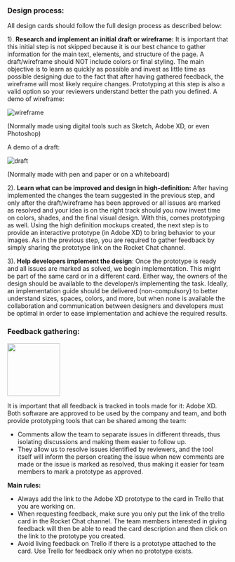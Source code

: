 ### Design process:

All design cards should follow the full design process as described below:

1). **Research and implement an initial draft or wireframe:** It is important that this initial step is not skipped because it is our best chance to gather information for the main text, elements, and structure of the page. A draft/wireframe should NOT include colors or final styling. The main objective is to learn as quickly as possible and invest as little time as possible designing due to the fact that after having gathered feedback, the wireframe will most likely require changes. Prototyping at this step is also a valid option so your reviewers understand better the path you defined.
A demo of wireframe:

![wireframe](https://careerfoundry.com/en/blog/uploads/versions/samuel-student-wireframe---x----972-715x---.png)

(Normally made using digital tools such as Sketch, Adobe XD, or even Photoshop)

A demo of a draft:

![draft](http://clevrrrr.com/wp-content/uploads/2014/06/sketch.jpg)

(Normally made with pen and paper or on a whiteboard)

2). **Learn what can be improved and design in high-definition:** After having implemented the changes the team suggested in the previous step, and only after the draft/wireframe has been approved or all issues are marked as resolved and your idea is on the right track should you now invest time on colors, shades, and the final visual design. With this, comes prototyping as well. Using the high definition mockups created, the next step is to provide an interactive prototype (in Adobe XD) to bring behavior to your images. As in the previous step, you are required to gather feedback by simply sharing the prototype link on the Rocket Chat channel.

3). **Help developers implement the design**: Once the prototype is ready and all issues are marked as solved, we begin implementation. This might be part of the same card or in a different card. Either way, the owners of the design should be available to the developer/s implementing the task. Ideally, an implementation guide should be delivered (non-compulsory) to better understand sizes, spaces, colors, and more, but when none is available the collaboration and communication between designers and developers must be optimal in order to ease implementation and achieve the required results.

### Feedback gathering:


<img src='https://mobilelabtutorials.files.wordpress.com/2017/02/adobe-xd-logo.png' height='120px'>


It is important that all feedback is tracked in tools made for it: Adobe XD. 
Both software are approved to be used by the company and team, and both provide prototyping tools that can be shared among the team:
- Comments allow the team to separate issues in different threads, thus isolating discussions and making them easier to follow up.
- They allow us to resolve issues identified by reviewers, and the tool itself will inform the person creating the issue when new comments are made or the issue is marked as resolved, thus making it easier for team members to mark a prototype as approved.

**Main rules:**

- Always add the link to the Adobe XD prototype to the card in Trello that you are working on.
- When requesting feedback, make sure you only put the link of the trello card in the Rocket Chat channel. The team members interested in giving feedback will then be able to read the card description and then click on the link to the prototype you created.
- Avoid living feedback on Trello if there is a prototype attached to the card. Use Trello for feedback only when no prototype exists.